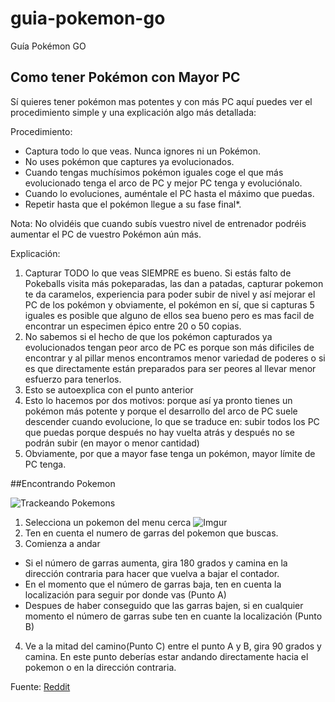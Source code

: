 # guia-pokemon-go
Guía Pokémon GO

## Como tener Pokémon con Mayor PC
Sí quieres tener pokémon mas potentes y con más PC aquí puedes ver el procedimiento simple y una explicación algo más detallada:

Procedimiento:
* Captura todo lo que veas. Nunca ignores ni un Pokémon.
* No uses pokémon que captures ya evolucionados.
* Cuando tengas muchísimos pokémon iguales coge el que más evolucionado tenga el arco de PC y mejor PC tenga y evoluciónalo.
* Cuando lo evoluciones, auméntale el PC hasta el máximo que puedas.
* Repetir hasta que el pokémon llegue a su fase final*.

Nota: No olvidéis que cuando subís vuestro nivel de entrenador podréis aumentar el PC de vuestro Pokémon aún más.

Explicación:

1. Capturar TODO lo que veas SIEMPRE es bueno. Si estás falto de Pokeballs visita más pokeparadas, las dan a patadas, capturar pokemon te da caramelos, experiencia para poder subir de nivel y así mejorar el PC de los pokémon y obviamente, el pokémon en sí, que si capturas 5 iguales es posible que alguno de ellos sea bueno pero es mas facil de encontrar un especimen épico entre 20 o 50 copias.
2. No sabemos si el hecho de que los pokémon capturados ya evolucionados tengan peor arco de PC es porque son más dificiles de encontrar y al pillar menos encontramos menor variedad de poderes o si es que directamente están preparados para ser peores al llevar menor esfuerzo para tenerlos.
3. Esto se autoexplica con el punto anterior
4. Esto lo hacemos por dos motivos: porque así ya pronto tienes un pokémon más potente y porque el desarrollo del arco de PC suele descender cuando evolucione, lo que se traduce en: subir todos los PC que puedas porque después no hay vuelta atrás y después no se podrán subir (en mayor o menor cantidad)
5. Obviamente, por que a mayor fase tenga un pokémon, mayor límite de PC tenga.

##Encontrando Pokemon

![Trackeando Pokemons](http://i.imgur.com/k2VwixA.jpg)

1. Selecciona un pokemon del menu cerca 
![Imgur](http://i.imgur.com/hJKX4Jq.png)
2. Ten en cuenta el numero de garras del pokemon que buscas.
3. Comienza a andar
  - Si el número de garras aumenta, gira 180 grados y camina en la dirección contraria para hacer que vuelva a bajar el contador.
  - En el momento que el número de garras baja, ten en cuenta la localización para seguir por donde vas (Punto A)
  - Despues de haber conseguido que las garras bajen, si en cualquier momento el número de garras sube ten en cuante la localización (Punto B)
4. Ve a la mitad del camino(Punto C) entre el punto A y B, gira 90 grados y camina. En este punto deberías estar andando directamente hacia el pokemon o en la dirección contraria.  

Fuente: [Reddit](https://www.reddit.com/r/pokemongo/comments/4ruoh8)
